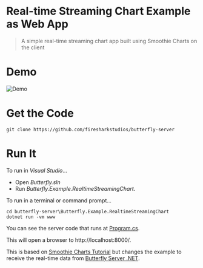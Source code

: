 # Real-time Streaming Chart Example as Web App

> A simple real-time streaming chart app built using Smoothie Charts on the client

# Demo

![Demo](https://raw.githubusercontent.com/firesharkstudios/butterfly-server/master/img/real-time-chart-demo.gif) 

# Get the Code

```
git clone https://github.com/firesharkstudios/butterfly-server
```

# Run It

To run in *Visual Studio*...
- Open *Butterfly.sln*
- Run *Butterfly.Example.RealtimeStreamingChart*.

To run in a terminal or command prompt...
```
cd butterfly-server\Butterfly.Example.RealtimeStreamingChart
dotnet run -vm www
```

You can see the server code that runs at [Program.cs](https://github.com/firesharkstudios/butterfly-server/blob/master/Butterfly.Example.RealtimeStreamingChart/Program.cs).

This will open a browser to http://localhost:8000/.

This is based on [Smoothie Charts Tutorial](http://smoothiecharts.org/tutorial.html) but changes the example to receive the real-time data from [Butterfly Server .NET](https://butterflyserver.io).

